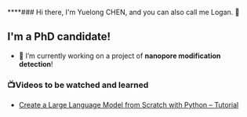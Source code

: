 ****### Hi there, I'm Yuelong CHEN, and you can also call me Logan. 👋


## I'm a PhD candidate!

- 🔭 I’m currently working on a project of **nanopore modification detection**!





### 📺Videos to be watched and learned
<!-- YOUTUBE-LIST:START -->
- [Create a Large Language Model from Scratch with Python – Tutorial](https://www.youtube.com/watch?v=UU1WVnMk4E8)
<!-- YOUTUBE-LIST:END -->





